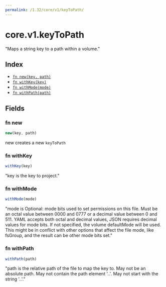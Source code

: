 ```yaml
---
permalink: /1.32/core/v1/keyToPath/
---
```


# core.v1.keyToPath

"Maps a string key to a path within a volume."

## Index

* [`fn new(key, path)`](#fn-new)
* [`fn withKey(key)`](#fn-withkey)
* [`fn withMode(mode)`](#fn-withmode)
* [`fn withPath(path)`](#fn-withpath)

## Fields

### fn new

```ts
new(key, path)
```

new creates a new `keyToPath`

### fn withKey

```ts
withKey(key)
```

"key is the key to project."

### fn withMode

```ts
withMode(mode)
```

"mode is Optional: mode bits used to set permissions on this file. Must be an octal value between 0000 and 0777 or a decimal value between 0 and 511. YAML accepts both octal and decimal values, JSON requires decimal values for mode bits. If not specified, the volume defaultMode will be used. This might be in conflict with other options that affect the file mode, like fsGroup, and the result can be other mode bits set."

### fn withPath

```ts
withPath(path)
```

"path is the relative path of the file to map the key to. May not be an absolute path. May not contain the path element '..'. May not start with the string '..'."